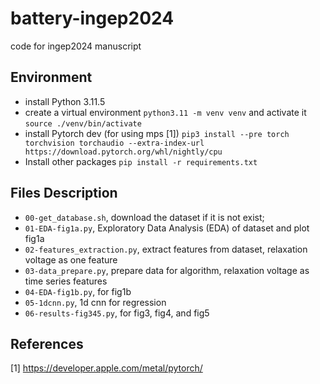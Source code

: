 # battery-ingep2024
code for ingep2024 manuscript

## Environment
* install Python 3.11.5
* create a virtual environment `python3.11 -m venv venv` and activate it `source ./venv/bin/activate`
* install Pytorch dev (for using mps [1]) `pip3 install --pre torch torchvision torchaudio --extra-index-url https://download.pytorch.org/whl/nightly/cpu`
* Install other packages `pip install -r requirements.txt`

## Files Description
* `00-get_database.sh`, download the dataset if it is not exist;
* `01-EDA-fig1a.py`, Exploratory Data Analysis (EDA) of dataset and plot fig1a
* `02-features_extraction.py`, extract features from dataset, relaxation voltage as one feature
* `03-data_prepare.py`, prepare data for algorithm, relaxation voltage as time series features
* `04-EDA-fig1b.py`, for fig1b
* `05-1dcnn.py`, 1d cnn for regression
* `06-results-fig345.py`, for fig3, fig4, and fig5

## References
[1] https://developer.apple.com/metal/pytorch/


